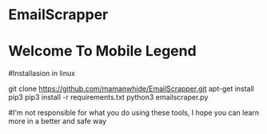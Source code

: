 # EmailScrapper
# Welcome To Mobile Legend

#Installasion in linux

git clone https://github.com/mamanwhide/EmailScrapper.git
apt-get install pip3
pip3 install -r requirements.txt
python3 emailscraper.py

#I'm not responsible for what you do using these tools, I hope you can learn more in a better and safe way

